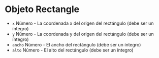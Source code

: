 # Objeto Rectangle

* `x` Número - La coordenada x del origen del rectángulo (debe ser un íntegro)
* `y` Número - La coordenada y del origen del rectángulo (debe ser un íntegro)
* `ancho` Número - El ancho del rectángulo (debe ser un íntegro)
* `alto` Número - El alto del rectángulo (debe ser un íntegro)